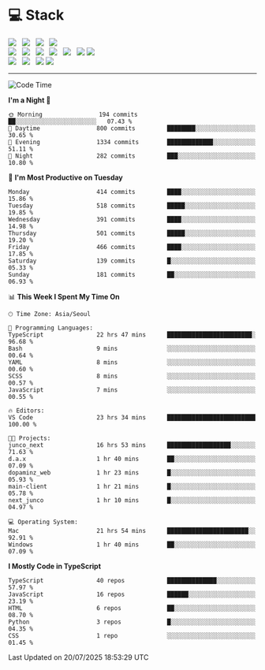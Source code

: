 <h1>💻 Stack</h1>
<div>
 <!-- badge : https://shields.io/ -->
 <!-- icon : https://simpleicons.org/?q=Get -->
 <img src="https://img.shields.io/badge/HTML5-e74c3c?style=flat-square&logo=HTML5&logoColor=white"/> &nbsp 
 <img src="https://img.shields.io/badge/CSS3-0A84FF?style=flat-square&logo=CSS3&logoColor=white"/> &nbsp 
 <img src="https://img.shields.io/badge/JavaScript-FFCD11?style=flat-square&logo=JavaScript&logoColor=white"/> &nbsp 
 <img src="https://img.shields.io/badge/TypeScript-3075C0?style=flat-square&logo=TypeScript&logoColor=white"/>
 <br/>
 <img src="https://img.shields.io/badge/Next-000000?style=flat-square&logo=nextdotjs&logoColor=white"/> &nbsp 
 <img src="https://img.shields.io/badge/React-00BCF6?style=flat-square&logo=React&logoColor=white"/> &nbsp 
 <img src="https://img.shields.io/badge/Redux-764ABC?style=flat-square&logo=Redux&logoColor=white"/> &nbsp
 <img src="https://img.shields.io/badge/Recoil-3578E5?style=flat-square&logo=recoil&logoColor=white"/> &nbsp
 <img src="https://img.shields.io/badge/React-Query-FF4154?style=flat-square&logo=reactquery&logoColor=white"/> &nbsp 
 <img src="https://img.shields.io/badge/styled%2Dcomponents-DB7093?style=flat-square&logo=styled%2Dcomponents&logoColor=white"/>
 <img src="https://img.shields.io/badge/CSS Modules-000000?style=flat-square&logo=CSS Modules&logoColor=white"/> &nbsp 
 <br/>
 <img src="https://img.shields.io/badge/Node-339933?style=flat-square&logo=Node.js&logoColor=white"/> &nbsp 
 <img src="https://img.shields.io/badge/Express-000000?style=flat-square&logo=Express&logoColor=white"/> &nbsp 
 <img src="https://img.shields.io/badge/MongoDB-47A248?style=flat-square&logo=MongoDB&logoColor=white"/>
 <img src="https://img.shields.io/badge/MariaDB-003545?style=flat-square&logo=mariadb&logoColor=white"/>
</div>

<hr>

<!--START_SECTION:waka-->
![Code Time](http://img.shields.io/badge/Code%20Time-2%2C651%20hrs%2059%20mins-blue)

**I'm a Night 🦉** 

```text
🌞 Morning                194 commits         ██░░░░░░░░░░░░░░░░░░░░░░░   07.43 % 
🌆 Daytime                800 commits         ████████░░░░░░░░░░░░░░░░░   30.65 % 
🌃 Evening                1334 commits        █████████████░░░░░░░░░░░░   51.11 % 
🌙 Night                  282 commits         ███░░░░░░░░░░░░░░░░░░░░░░   10.80 % 
```
📅 **I'm Most Productive on Tuesday** 

```text
Monday                   414 commits         ████░░░░░░░░░░░░░░░░░░░░░   15.86 % 
Tuesday                  518 commits         █████░░░░░░░░░░░░░░░░░░░░   19.85 % 
Wednesday                391 commits         ████░░░░░░░░░░░░░░░░░░░░░   14.98 % 
Thursday                 501 commits         █████░░░░░░░░░░░░░░░░░░░░   19.20 % 
Friday                   466 commits         ████░░░░░░░░░░░░░░░░░░░░░   17.85 % 
Saturday                 139 commits         █░░░░░░░░░░░░░░░░░░░░░░░░   05.33 % 
Sunday                   181 commits         ██░░░░░░░░░░░░░░░░░░░░░░░   06.93 % 
```


📊 **This Week I Spent My Time On** 

```text
🕑︎ Time Zone: Asia/Seoul

💬 Programming Languages: 
TypeScript               22 hrs 47 mins      ████████████████████████░   96.68 % 
Bash                     9 mins              ░░░░░░░░░░░░░░░░░░░░░░░░░   00.64 % 
YAML                     8 mins              ░░░░░░░░░░░░░░░░░░░░░░░░░   00.60 % 
SCSS                     8 mins              ░░░░░░░░░░░░░░░░░░░░░░░░░   00.57 % 
JavaScript               7 mins              ░░░░░░░░░░░░░░░░░░░░░░░░░   00.55 % 

🔥 Editors: 
VS Code                  23 hrs 34 mins      █████████████████████████   100.00 % 

🐱‍💻 Projects: 
junco_next               16 hrs 53 mins      ██████████████████░░░░░░░   71.63 % 
d.a.x                    1 hr 40 mins        ██░░░░░░░░░░░░░░░░░░░░░░░   07.09 % 
dopaminz_web             1 hr 23 mins        █░░░░░░░░░░░░░░░░░░░░░░░░   05.93 % 
main-client              1 hr 21 mins        █░░░░░░░░░░░░░░░░░░░░░░░░   05.78 % 
next_junco               1 hr 10 mins        █░░░░░░░░░░░░░░░░░░░░░░░░   04.97 % 

💻 Operating System: 
Mac                      21 hrs 54 mins      ███████████████████████░░   92.91 % 
Windows                  1 hr 40 mins        ██░░░░░░░░░░░░░░░░░░░░░░░   07.09 % 
```

**I Mostly Code in TypeScript** 

```text
TypeScript               40 repos            ██████████████░░░░░░░░░░░   57.97 % 
JavaScript               16 repos            ██████░░░░░░░░░░░░░░░░░░░   23.19 % 
HTML                     6 repos             ██░░░░░░░░░░░░░░░░░░░░░░░   08.70 % 
Python                   3 repos             █░░░░░░░░░░░░░░░░░░░░░░░░   04.35 % 
CSS                      1 repo              ░░░░░░░░░░░░░░░░░░░░░░░░░   01.45 % 
```




 Last Updated on 20/07/2025 18:53:29 UTC
<!--END_SECTION:waka-->
